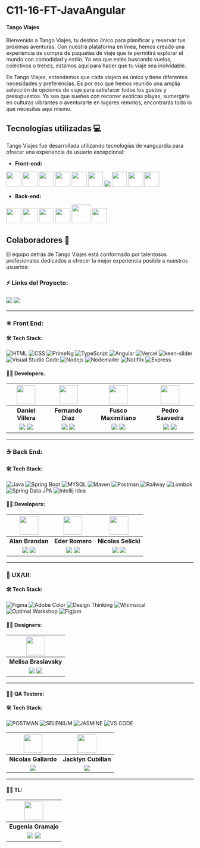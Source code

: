 # C11-16-FT-JavaAngular

#### **Tango Viajes** 

Bienvenido a Tango Viajes, tu destino único para planificar y reservar tus próximas aventuras. Con nuestra plataforma en línea, hemos creado una experiencia de compra de paquetes de viaje que te permitirá explorar el mundo con comodidad y estilo. Ya sea que estés buscando vuelos, colectivos o trenes, estamos aquí para hacer que tu viaje sea inolvidable.

En Tango Viajes, entendemos que cada viajero es único y tiene diferentes necesidades y preferencias. Es por eso que hemos reunido una amplia selección de opciones de viaje para satisfacer todos los gustos y presupuestos. Ya sea que sueñes con recorrer exóticas playas, sumergirte en culturas vibrantes o aventurarte en lugares remotos, encontrarás todo lo que necesitas aquí mismo.

## Tecnologías utilizadas 💻

Tango Viajes fue desarrollada utilizando tecnologías de vanguardia para ofrecer una experiencia de usuario excepcional:

- **Front-end:**

<img src="https://cdn.worldvectorlogo.com/logos/html-1.svg" width="40" height="40"/> <img src="https://cdn.worldvectorlogo.com/logos/css-3.svg" width="40" height="40"/> <img src="https://portfolio-v2-five-zeta.vercel.app/assets/img/primeng-logo.png" width="40" height="40"/> <img src="https://cdn.worldvectorlogo.com/logos/typescript.svg" width="40" height="40"/> <img src="https://cdn.worldvectorlogo.com/logos/angular-icon-1.svg" width="40" height="40"/> <img src="https://cdn.worldvectorlogo.com/logos/rxjs-1.svg" width="40" height="40"/> <img src="https://img.shields.io/badge/Vercel-000000?style=for-the-badge&logo=Vercel&logoColor=white"/> <img src="https://cdn.worldvectorlogo.com/logos/visual-studio-code-1.svg" width="40" height="40"/> <img src="https://cdn.worldvectorlogo.com/logos/nodejs-icon.svg" width="40" height="40"/> <img src="https://cdn.worldvectorlogo.com/logos/express-109.svg" width="40" height="40"/>

- **Back-end:** 

<img src="https://cdn.worldvectorlogo.com/logos/java-4.svg" width="40" height="40"/> <img src="https://www.vectorlogo.zone/logos/springio/springio-icon.svg" width="40" height="40"/> <img src="https://www.vectorlogo.zone/logos/mysql/mysql-official.svg" width="40" height="40"/> <img src="https://cdn.worldvectorlogo.com/logos/intellij-idea-1.svg" width="40" height="40"/> <img src="https://upload.vectorlogo.zone/logos/apache_maven/images/bf250be6-ab7f-4191-b421-8d0acb1dc6e4.svg" width="50" height="50"/> <img src="https://raw.githubusercontent.com/simple-icons/simple-icons/88ffbdd91e1ace1948814b005ca69d3df633bf4a/icons/railway.svg" width="40" height="40"/>


## Colaboradores 👥

El equipo detrás de Tango Viajes está conformado por talentosos profesionales dedicados a ofrecer la mejor experiencia posible a nuestros usuarios:


### ⚡ Links del Proyecto:

<h3><a href="#"> <img src="https://img.shields.io/badge/Figma-%23F24E1E.svg?style=for-the-badge&logo=Figma&logoColor=white"/></a> <a href="https://c11-16-ft-java-angular-9pw7.vercel.app/"> <img src="https://img.shields.io/badge/Vercel-000000?style=for-the-badge&logo=Vercel&logoColor=white"/></a></h3>

<hr/>

### ⚛️ Front End:

#### 🛠️ Tech Stack:


![HTML](https://img.shields.io/badge/HTML-E34F26?style=for-the-badge&logo=HTML5&logoColor=white) 
![CSS](https://img.shields.io/badge/CSS-1572B6?style=for-the-badge&logo=CSS3&logoColor=white) 
![PrimeNg](https://img.shields.io/badge/PrimeNg-E23237?style=for-the-badge&logo=Prime%20ng&logoColor=white) 
![TypeScript](https://img.shields.io/badge/TypeScript-3178C6?style=for-the-badge&logo=TypeScript&logoColor=white) 
![Angular](https://img.shields.io/badge/Angular-E23237?style=for-the-badge&logo=Angular&logoColor=white) 
![Vercel](https://img.shields.io/badge/Vercel-000000?style=for-the-badge&logo=Vercel&logoColor=white)
![keen-slider](https://img.shields.io/badge/keen_slider-C06B93?style=for-the-badge&logo=keen-slider&logoColor=white)
![Visual Studio Code](https://img.shields.io/badge/Visual_Studio_Code-22A7F2?style=for-the-badge&logo=Visual%20studio&logoColor=white)
![Nodejs](https://img.shields.io/badge/Node_Js-026E00?style=for-the-badge&logo=Node&logoColor=white)
![Nodemailer](https://img.shields.io/badge/Nodemailer-29ABE2?style=for-the-badge&logo=Nodemailer&logoColor=white)
![Notiflix](https://img.shields.io/badge/Notiflix-32C682?style=for-the-badge&logo=Notiflix&logoColor=white)
![Express](https://img.shields.io/badge/Express-303030?style=for-the-badge&logo=Express&logoColor=white)

#### 🧑‍💻 Developers:

| <img src="https://www.nicepng.com/png/full/128-1280406_user-icon-png.png" width=50>| <img src="https://cdn.discordapp.com/attachments/442011718235848707/1108045181778935819/PhotoRoom-20230414_152536.png" width=50>| <img src="https://www.nicepng.com/png/full/128-1280406_user-icon-png.png" width=50>| <img src="https://www.nicepng.com/png/full/128-1280406_user-icon-png.png" width=50>|
|:-:|:-:|:-:|:-:|
| **Daniel Villera**| **Fernando Diaz**| **Fusco Maximiliano**| **Pedro Saavedra**|
| <a href="#"><img src="https://img.shields.io/badge/github-%23121011.svg?&style=for-the-badge&logo=github&logoColor=white"/></a> <a href="#"><img src="https://img.shields.io/badge/linkedin%20-%230077B5.svg?&style=for-the-badge&logo=linkedin&logoColor=white"/></a> | <a href="https://github.com/Metaldev-06"><img src="https://img.shields.io/badge/github-%23121011.svg?&style=for-the-badge&logo=github&logoColor=white"/></a> <a href="https://www.linkedin.com/in/fernandodiaz62"><img src="https://img.shields.io/badge/linkedin%20-%230077B5.svg?&style=for-the-badge&logo=linkedin&logoColor=white"/></a> | <a href="#"><img src="https://img.shields.io/badge/github-%23121011.svg?&style=for-the-badge&logo=github&logoColor=white"/></a> <a href="#"><img src="https://img.shields.io/badge/linkedin%20-%230077B5.svg?&style=for-the-badge&logo=linkedin&logoColor=white"/></a> | <a href="#"><img src="https://img.shields.io/badge/github-%23121011.svg?&style=for-the-badge&logo=github&logoColor=white"/></a> <a href="#"><img src="https://img.shields.io/badge/linkedin%20-%230077B5.svg?&style=for-the-badge&logo=linkedin&logoColor=white"/></a> |

<hr/>

### ☕ Back End:

#### 🛠️ Tech Stack:

![Java](https://img.shields.io/badge/Java-007396?style=for-the-badge&logo=Java&logoColor=white)
![Spring Boot](https://img.shields.io/badge/Spring_Boot-6DB33F?style=for-the-badge&logo=Spring%20Boot&logoColor=white)
![MYSQL](https://img.shields.io/badge/MySQL-336791?style=for-the-badge&logo=MYSQL&logoColor=white)
![Maven](https://img.shields.io/badge/Maven-C71A36?style=for-the-badge&logo=Apache%20Maven&logoColor=white)
![Postman](https://img.shields.io/badge/Postman-FF6C37?style=for-the-badge&logo=Postman&logoColor=white)
![Railway](https://img.shields.io/badge/Railway-853BCE?style=for-the-badge&logo=Railway&logoColor=white)
![Lombok](https://img.shields.io/badge/Lombok-6DB33F?style=for-the-badge&logo=Lombok&logoColor=white)
![Spring Data JPA](https://img.shields.io/badge/Spring_Data_JPA-6DB33F?style=for-the-badge&logo=Spring%20Data%20JPA&logoColor=white)
![Intellij Idea](https://img.shields.io/badge/Intellij_Idea-0F7BF1?style=for-the-badge&logo=Intellij%20Idea&logoColor=white)


#### 🧑‍💻 Developers:



| <img src="https://www.nicepng.com/png/full/128-1280406_user-icon-png.png" width=50>| <img src="https://www.nicepng.com/png/full/128-1280406_user-icon-png.png" width=50>| <img src="https://www.nicepng.com/png/full/128-1280406_user-icon-png.png" width=50>| 
|:-:|:-:|:-:|
| **Alan Brandan**| **Eder Romero**| **Nicolas Selicki**|
| <a href="https://github.com/Alan-brandan"><img src="https://img.shields.io/badge/github-%23121011.svg?&style=for-the-badge&logo=github&logoColor=white"/></a> <a href="https://www.linkedin.com/in/alan-brandan/"><img src="https://img.shields.io/badge/linkedin%20-%230077B5.svg?&style=for-the-badge&logo=linkedin&logoColor=white"/></a> | <a href="https://github.com/ederromero28"><img src="https://img.shields.io/badge/github-%23121011.svg?&style=for-the-badge&logo=github&logoColor=white"/></a> <a href="https://www.linkedin.com/in/eder-romero-04b7621aa/"><img src="https://img.shields.io/badge/linkedin%20-%230077B5.svg?&style=for-the-badge&logo=linkedin&logoColor=white"/></a> | <a href="https://github.com/nico-slk"><img src="https://img.shields.io/badge/github-%23121011.svg?&style=for-the-badge&logo=github&logoColor=white"/></a> <a href="https://www.linkedin.com/in/nicolas-selicki-web-fullstack/"><img src="https://img.shields.io/badge/linkedin%20-%230077B5.svg?&style=for-the-badge&logo=linkedin&logoColor=white"/></a> |

<hr/>

### 🎨 UX/UI:

#### 🛠️ Tech Stack:
![Figma](https://img.shields.io/badge/Figma-F24E1E?style=for-the-badge&logo=Figma&logoColor=white)
![Adobe Color](https://img.shields.io/badge/Adobe_Color-FF0000?style=for-the-badge&logo=Adobe-Color&logoColor=white)
![Design Thinking](https://img.shields.io/badge/Design_Thinking-FF4088?style=for-the-badge&logo=Design-Thinking&logoColor=white)
![Whimsical](https://img.shields.io/badge/Whimsical-8313DD?style=for-the-badge&logo=Whimsical&logoColor=white)
![Optimal Workshop](https://img.shields.io/badge/Optimal_Workshop-FFD600?style=for-the-badge&logo=Optimal-Workshop&logoColor=white)
![Figjam](https://img.shields.io/badge/Figjam-F0E3FF?style=for-the-badge&logo=Figjam&logoColor=white)

#### 🧑‍💻 Designers:

| <img src="https://cdn.discordapp.com/attachments/442011718235848707/1112810902182432858/2d4aa11190214075.png" width=50>|
|:-:|
| **Melisa Braslavsky**|
| <a href="https://www.behance.net/melisabraslav"><img src="https://img.shields.io/badge/Behance-1769ff?style=for-the-badge&logo=behance&logoColor=white"/></a> <a href="https://www.linkedin.com/in/melisa-braslavsky/"><img src="https://img.shields.io/badge/linkedin%20-%230077B5.svg?&style=for-the-badge&logo=linkedin&logoColor=white"/></a> |

<hr/>

#### 🧑‍💻 QA Testers:
#### 🛠️ Tech Stack:
![POSTMAN](https://img.shields.io/badge/-POSTMAN-red?style=for-the-badge)
![SELENIUM](https://img.shields.io/badge/-SELENIUM-blue?style=for-the-badge)
![JASMINE](https://img.shields.io/badge/-JASMINE-PINK?style=for-the-badge)
![VS CODE](https://img.shields.io/badge/-VS%20CODE-blueviolet?style=for-the-badge)

| <img src="https://www.nicepng.com/png/full/128-1280406_user-icon-png.png" width=50>|<img src="https://www.nicepng.com/png/full/128-1280406_user-icon-png.png" width=50> |
|:-:|:-:|
| **Nicolas Gallardo**| **Jacklyn Cubillan**|
| <a href="https://www.linkedin.com/in/nicolas-gallardo-qa-engineer-8076321a9"><img src="https://img.shields.io/badge/linkedin%20-%230077B5.svg?&style=for-the-badge&logo=linkedin&logoColor=white"/></a> |  <a href="https://www.linkedin.com/in/jacklyn-cubillan-b7626362/"><img src="https://img.shields.io/badge/linkedin%20-%230077B5.svg?&style=for-the-badge&logo=linkedin&logoColor=white"/></a> |


<hr/>

#### 🧑‍💻 TL:


| <img src="https://www.nicepng.com/png/full/128-1280406_user-icon-png.png" width=50>|
|:-:|
| **Eugenia Gramajo**|
| <a href="#"><img src="https://img.shields.io/badge/github-%23121011.svg?&style=for-the-badge&logo=github&logoColor=white"/></a> <a href="#"><img src="https://img.shields.io/badge/linkedin%20-%230077B5.svg?&style=for-the-badge&logo=linkedin&logoColor=white"/></a> |
